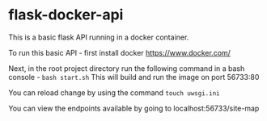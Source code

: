 # flask-docker-api
This is a basic flask API running in a docker container.

To run this basic API - first install docker
https://www.docker.com/

Next, in the root project directory run the following command in a bash console - `bash start.sh` 
This will build and run the image on port 56733:80

You can reload change by using the command `touch uwsgi.ini` 

You can view the endpoints available by going to localhost:56733/site-map
